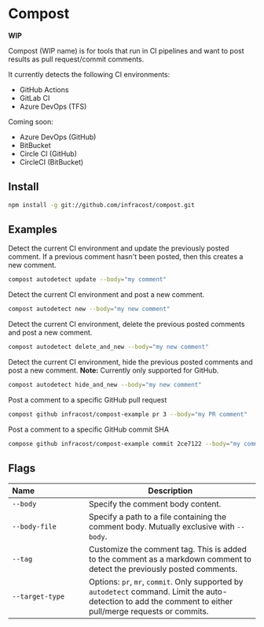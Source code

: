 # Compost

**WIP**

Compost (WIP name) is for tools that run in CI pipelines and want to post results as pull request/commit comments.

It currently detects the following CI environments:
* GitHub Actions
* GitLab CI
* Azure DevOps (TFS)

Coming soon:
* Azure DevOps (GitHub)
* BitBucket
* Circle CI (GitHub)
* CircleCI (BitBucket)

## Install

```sh
npm install -g git://github.com/infracost/compost.git
```

## Examples

Detect the current CI environment and update the previously posted comment. If a previous comment hasn't been posted, then this creates a new comment.

```sh
compost autodetect update --body="my comment"
```

Detect the current CI environment and post a new comment.

```sh
compost autodetect new --body="my new comment"
```

Detect the current CI environment, delete the previous posted comments and post a new comment.

```sh
compost autodetect delete_and_new --body="my new comment"
```

Detect the current CI environment, hide the previous posted comments and post a new comment.
**Note:** Currently only supported for GitHub.

```sh
compost autodetect hide_and_new --body="my new comment"
```

Post a comment to a specific GitHub pull request

```sh
compost github infracost/compost-example pr 3 --body="my PR comment"
```

Post a comment to a specific GitHub commit SHA

```sh
compose github infracost/compost-example commit 2ce7122 --body="my commit comment"
```

## Flags

| Name&nbsp;&nbsp;&nbsp;&nbsp;&nbsp;&nbsp;&nbsp;&nbsp;&nbsp;&nbsp;&nbsp;&nbsp;&nbsp;&nbsp;&nbsp;&nbsp;&nbsp;&nbsp;&nbsp;&nbsp;&nbsp;&nbsp; | Description |
|-|-|
| `--body` | Specify the comment body content.
| `--body-file` | Specify a path to a file containing the comment body. Mutually exclusive with `--body`.
| `--tag` | Customize the comment tag. This is added to the comment as a markdown comment to detect the previously posted comments. |
| `--target-type` | Options: `pr`, `mr`, `commit`. Only supported by `autodetect` command. Limit the auto-detection to add the comment to either pull/merge requests or commits. |




